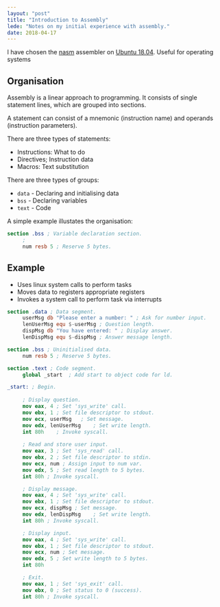 ```yaml
---
layout: "post"
title: "Introduction to Assembly"
lede: "Notes on my initial experience with assembly."
date: 2018-04-17
---
```

I have chosen the [nasm](https://www.nasm.us/) assembler on [Ubuntu 18.04](http://releases.ubuntu.com/18.04/).
 Useful for operating systems

## Organisation

Assembly is a linear approach to programming. It consists of single statement
lines, which are grouped into sections.

A statement can consist of a mnemonic (instruction name) and operands
(instruction parameters).

There are three types of statements:

- Instructions: What to do
- Directives; Instruction data
- Macros: Text substitution

There are three types of groups:

- `data` - Declaring and initialising data
- `bss` - Declaring variables
- `text` - Code

A simple example illustates the organisation:

```nasm
section .bss ; Variable declaration section.
	 ; 
	 num resb 5 ; Reserve 5 bytes.
```

## Example

- Uses linux system calls to perform tasks
- Moves data to registers appropriate registers
- Invokes a system call to perform task via interrupts

```nasm
section .data ; Data segment.
	 userMsg db "Please enter a number: " ; Ask for number input.
	 lenUserMsg equ $-userMsg ; Question length.
	 dispMsg db "You have entered: " ; Display answer.
	 lenDispMsg equ $-dispMsg ; Answer message length.

section .bss ; Uninitialised data.
	 num resb 5 ; Reserve 5 bytes.

section .text ; Code segment.
	 global _start	; Add start to object code for ld.

_start: ; Begin.
	 
	 ; Display question.
	 mov eax, 4	; Set 'sys_write' call.
	 mov ebx, 1	; Set file descriptor to stdout.
	 mov ecx, userMsg	; Set message.
	 mov edx, lenUserMsg	; Set write length.
	 int 80h	; Invoke syscall.
	 
	 ; Read and store user input.
	 mov eax, 3	; Set 'sys_read' call.
	 mov ebx, 2	; Set file descriptor to stdin.
	 mov ecx, num ; Assign input to num var.
	 mov edx, 5 ; Set read length to 5 bytes.
	 int 80h ; Invoke syscall.

	 ; Display message.
	 mov eax, 4 ; Set 'sys_write' call.
	 mov ebx, 1 ; Set file descriptor to stdout.
	 mov ecx, dispMsg ; Set message.
	 mov edx, lenDispMsg	; Set write length.
	 int 80h ; Invoke syscall.

	 ; Display input.
	 mov eax, 4 ; Set 'sys_write' call.
	 mov ebx, 1 ; Set file descriptor to stdout.
	 mov ecx, num ; Set message.
	 mov edx, 5 ; Set write length to 5 bytes.
	 int 80h

	 ; Exit.
	 mov eax, 1 ; Set 'sys_exit' call.
	 mov ebx, 0 ; Set status to 0 (success).
	 int 80h ; Invoke syscall.
```
